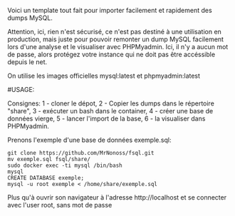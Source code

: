 Voici un template tout fait pour importer facilement et rapidement des dumps MySQL.

Attention, ici, rien n'est sécurisé, ce n'est pas destiné à une utilisation en production, mais juste pour pouvoir remonter un dump MySQL facilement lors d'une analyse et le visualiser avec PHPMyadmin.
Ici, il n'y a aucun mot de passe, alors protégez votre instance qui ne doit pas être accéssible depuis le net.

On utilise les images officielles mysql:latest et phpmyadmin:latest

#USAGE:

Consignes:
1 - cloner le dépot,
2 - Copier les dumps dans le répertoire "share",
3 - exécuter un bash dans le container,
4 - créer une base de données vierge,
5 - lancer l'import de la base,
6 - la visualiser dans PHPMyadmin.

Prenons l'exemple d'une base de données exemple.sql:
```
git clone https://github.com/MrNonoss/fsql.git
mv exemple.sql fsql/share/
sudo docker exec -ti mysql /bin/bash
mysql
CREATE DATABASE exemple;
mysql -u root exemple < /home/share/exemple.sql
```
Plus qu'à ouvrir son navigateur à l'adresse http://localhost et se connecter avec l'user root, sans mot de passe
